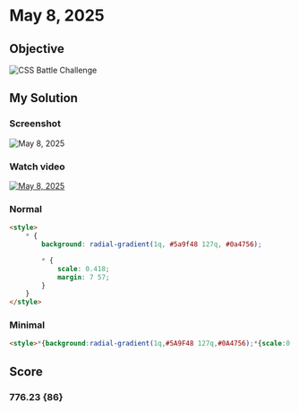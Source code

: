 # May 8, 2025

## Objective

![CSS Battle Challenge](https://firebasestorage.googleapis.com/v0/b/cssbattleapp.appspot.com/o/user%2Fe6YbeBahWNPT7VpE2rE2p85byxa2%2Ftargets%2Ftarget_60qXTrR.png?alt=media)

## My Solution

### Screenshot

![May 8, 2025](https://i.imgur.com/azqQX4H.jpeg)

### Watch video

[![May 8, 2025](https://upload.wikimedia.org/wikipedia/commons/b/b8/YouTube_Logo_2017.svg)]()

### Normal

```html
<style>
	* {
		background: radial-gradient(1q, #5a9f48 127q, #0a4756);

		* {
			scale: 0.418;
			margin: 7 57;
		}
	}
</style>
```

### Minimal

```html
<style>*{background:radial-gradient(1q,#5A9F48 127q,#0A4756);*{scale:0.418;margin:7 57
```

## Score

### 776.23 {86}
